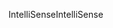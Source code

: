 <span data-ttu-id="22424-101">IntelliSense</span><span class="sxs-lookup"><span data-stu-id="22424-101">IntelliSense</span></span>
